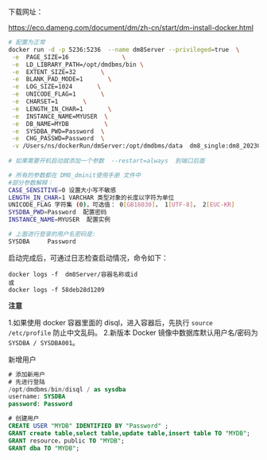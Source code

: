 下载网址：

https://eco.dameng.com/document/dm/zh-cn/start/dm-install-docker.html



```bash
# 配置为正常
docker run -d -p 5236:5236  --name dm8Server --privileged=true  \
 -e  PAGE_SIZE=16               \
 -e  LD_LIBRARY_PATH=/opt/dmdbms/bin \
 -e  EXTENT_SIZE=32       \
 -e  BLANK_PAD_MODE=1       \
 -e  LOG_SIZE=1024       \
 -e  UNICODE_FLAG=1       \
 -e  CHARSET=1       \
 -e  LENGTH_IN_CHAR=1       \
 -e  INSTANCE_NAME=MYUSER  \
 -e  DB_NAME=MYDB          \
 -e  SYSDBA_PWD=Password  \
 -e  CHG_PASSWD=Password  \
 -v /Users/ns/dockerRun/dmServer:/opt/dmdbms/data  dm8_single:dm8_20230808_rev197096_x86_rh6_64
 
# 如果需要开机启动就添加一个参数  --restart=always  到端口后面

# 所有的参数都在 DM8_dminit使用手册 文件中
#部分参数解释：
CASE_SENSITIVE=0 设置大小写不敏感
LENGTH_IN_CHAR=1 VARCHAR 类型对象的长度以字符为单位
UNICODE_FLAG 字符集 (0)，可选值： 0[GB18030]， 1[UTF-8]， 2[EUC-KR]
SYSDBA_PWD=Password  配置密码
INSTANCE_NAME=MYUSER  配置实例

# 上面进行登录的用户名密码是:
SYSDBA     Password
```

启动完成后，可通过日志检查启动情况，命令如下：

```shell
docker logs -f  dm8Server/容器名称或id
或
docker logs -f 58deb28d1209
```

**注意**

1.如果使用 docker 容器里面的 disql，进入容器后，先执行 `source /etc/profile` 防止中文乱码。
2.新版本 Docker 镜像中数据库默认用户名/密码为 `SYSDBA / SYSDBA001`。



新增用户

```sql
# 添加新用户
# 先进行登陆
/opt/dmdbms/bin/disql / as sysdba
username: SYSDBA
password: Password

# 创建用户
CREATE USER "MYDB" IDENTIFIED BY "Password" ;
GRANT create table,select table,update table,insert table TO "MYDB";
GRANT resource，public TO "MYDB";
GRANT dba TO "MYDB";
```

